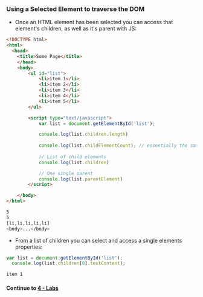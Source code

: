 ### Using a Selected Element to traverse the DOM
* Once an HTML element has been selected you can access that element's children, as well as it's parent with JS:
  
```html
<!DOCTYPE html>
<html>
  <head>
    <title>Some Page</title>
    </head>
    <body>
        <ul id="list">
            <li>item 1</li>
            <li>item 2</li>
            <li>item 3</li>
            <li>item 4</li>
            <li>item 5</li>
        </ul>

        <script type="text/javascript">
            var list = document.getElementById('list');

            console.log(list.children.length)
            
            console.log(list.childElementCount); // essentially the same as using .length
            
            // List of child elements
            console.log(list.children)

            // One single parent
            console.log(list.parentElement)
        </script>

    </body>
</html>
```
  
```bash
5
5
[li,li,li,li,li]
<body>...</body>
```
  
* From a list of children you can select and access a single elements properties:
  
```javascript
var list = document.getElementById('list');
  console.log(list.children[0].textContent);
```
  
```bash
item 1
```
  

  
#### Continue to [4 - Labs](4_Labs.md)